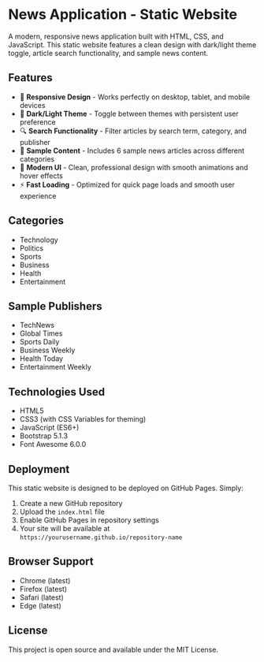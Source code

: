 # News Application - Static Website

A modern, responsive news application built with HTML, CSS, and JavaScript. This static website features a clean design with dark/light theme toggle, article search functionality, and sample news content.

## Features

- 📱 **Responsive Design** - Works perfectly on desktop, tablet, and mobile devices
- 🌙 **Dark/Light Theme** - Toggle between themes with persistent user preference
- 🔍 **Search Functionality** - Filter articles by search term, category, and publisher
- 📰 **Sample Content** - Includes 6 sample news articles across different categories
- 🎨 **Modern UI** - Clean, professional design with smooth animations and hover effects
- ⚡ **Fast Loading** - Optimized for quick page loads and smooth user experience

## Categories

- Technology
- Politics
- Sports
- Business
- Health
- Entertainment

## Sample Publishers

- TechNews
- Global Times
- Sports Daily
- Business Weekly
- Health Today
- Entertainment Weekly

## Technologies Used

- HTML5
- CSS3 (with CSS Variables for theming)
- JavaScript (ES6+)
- Bootstrap 5.1.3
- Font Awesome 6.0.0

## Deployment

This static website is designed to be deployed on GitHub Pages. Simply:

1. Create a new GitHub repository
2. Upload the `index.html` file
3. Enable GitHub Pages in repository settings
4. Your site will be available at `https://yourusername.github.io/repository-name`

## Browser Support

- Chrome (latest)
- Firefox (latest)
- Safari (latest)
- Edge (latest)

## License

This project is open source and available under the MIT License.